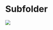 # Subfolder
![](https://aquatech-spb.ru/wp-content/uploads/poroda-koshek-s-raznymi-glazami-belye-belyj-kot-v-dome.jpg)